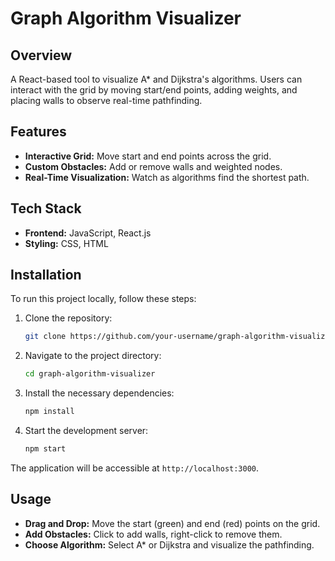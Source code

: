 # Graph Algorithm Visualizer

## Overview

A React-based tool to visualize A* and Dijkstra's algorithms. Users can interact with the grid by moving start/end points, adding weights, and placing walls to observe real-time pathfinding.

## Features

- **Interactive Grid:** Move start and end points across the grid.
- **Custom Obstacles:** Add or remove walls and weighted nodes.
- **Real-Time Visualization:** Watch as algorithms find the shortest path.

## Tech Stack

- **Frontend:** JavaScript, React.js
- **Styling:** CSS, HTML

## Installation

To run this project locally, follow these steps:

1. Clone the repository:

    ```bash
    git clone https://github.com/your-username/graph-algorithm-visualizer.git
    ```

2. Navigate to the project directory:

    ```bash
    cd graph-algorithm-visualizer
    ```

3. Install the necessary dependencies:

    ```bash
    npm install
    ```

4. Start the development server:

    ```bash
    npm start
    ```

The application will be accessible at `http://localhost:3000`.

## Usage

- **Drag and Drop:** Move the start (green) and end (red) points on the grid.
- **Add Obstacles:** Click to add walls, right-click to remove them.
- **Choose Algorithm:** Select A* or Dijkstra and visualize the pathfinding.

